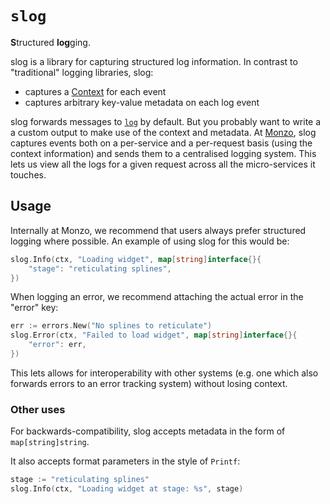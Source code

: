 # `slog`
**S**tructured **log**ging.

slog is a library for capturing structured log information. In contrast to "traditional" logging libraries, slog:

* captures a [Context](https://golang.org/pkg/context/) for each event
* captures arbitrary key-value metadata on each log event

slog forwards messages to [`log`](https://golang.org/pkg/log/) by default. But you probably want to write a a custom output to make use of the context and metadata. At [Monzo](https://monzo.com/), slog captures events both on a per-service and a per-request basis (using the context information) and sends them to a centralised logging system. This lets us view all the logs for a given request across all the micro-services it touches.

## Usage

Internally at Monzo, we recommend that users always prefer structured logging where possible. An example of using slog for this would be:

```go
slog.Info(ctx, "Loading widget", map[string]interface{}{
    "stage": "reticulating splines",
})
```

When logging an error, we recommend attaching the actual error in the "error" key:

```go
err := errors.New("No splines to reticulate")
slog.Error(ctx, "Failed to load widget", map[string]interface{}{
    "error": err,
})
```

This lets allows for interoperability with other systems (e.g. one which also forwards errors to an error tracking system) without losing context.

### Other uses

For backwards-compatibility, slog accepts metadata in the form of `map[string]string`.

It also accepts format parameters in the style of `Printf`:

```go
stage := "reticulating splines"
slog.Info(ctx, "Loading widget at stage: %s", stage)
```
